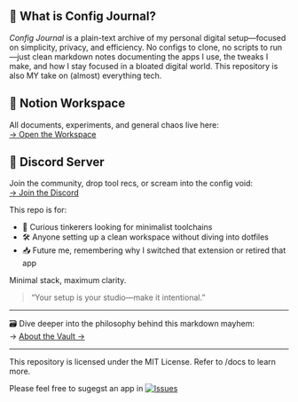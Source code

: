 ## 📓 What is Config Journal?

*Config Journal* is a plain-text archive of my personal digital setup—focused on simplicity, privacy, and efficiency. No configs to clone, no scripts to run—just clean markdown notes documenting the apps I use, the tweaks I make, and how I stay focused in a bloated digital world. This repository is also MY take on (almost) everything tech.

## 📎 Notion Workspace  
All documents, experiments, and general chaos live here:  
[→ Open the Workspace](https://www.notion.so/config-journal-docs/Patch-Notes-21d5c699f59d808e91e4fb20e356978b?source=copy_link)


## 💬 Discord Server  
Join the community, drop tool recs, or scream into the config void:  
[→ Join the Discord](https://discord.gg/HnhnMR9kBk)

This repo is for:
- 🧠 Curious tinkerers looking for minimalist toolchains
- 🛠️ Anyone setting up a clean workspace without diving into dotfiles
- 📥 Future me, remembering why I switched that extension or retired that app

Minimal stack, maximum clarity.

> “Your setup is your studio—make it intentional.”

---

🗃️ Dive deeper into the philosophy behind this markdown mayhem:  
→ [About the Vault →](about-the-vault.md)

---

This repository is licensed under the MIT License. Refer to /docs to learn more.

Please feel free to sugegst an app in [![Issues](https://img.shields.io/badge/Issues-blue)](https://github.com/zakdev12312/config-journal/issues)
